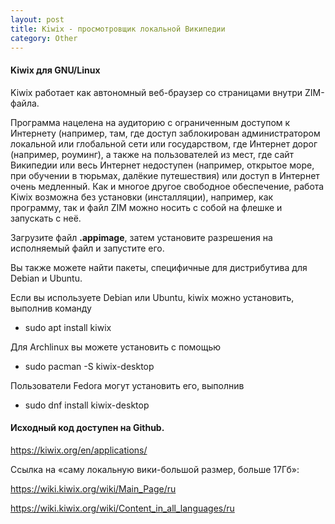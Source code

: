 ```yaml
---
layout: post
title: Kiwix - просмотровщик локальной Википедии
category: Other
---
```


#### Kiwix для GNU/Linux

Kiwix работает как автономный веб-браузер со страницами внутри ZIM-файла.

Программа нацелена на аудиторию с ограниченным доступом к Интернету (например, там, где доступ заблокирован администратором локальной или глобальной сети или государством, где Интернет дорог (например, роуминг), а также на пользователей из мест, где сайт Википедии или весь Интернет недоступен (например, открытое море, при обучении в тюрьмах, далёкие путешествия) или доступ в Интернет очень медленный. Как и многое другое свободное обеспечение, работа Kiwix возможна без установки (инсталляции), например, как программу, так и файл ZIM можно носить с собой на флешке и запускать с неё. 

Загрузите файл **.appimage**, затем установите разрешения на исполняемый файл и запустите его.

Вы также можете найти пакеты, специфичные для дистрибутива для Debian и Ubuntu.

Если вы используете Debian или Ubuntu, kiwix можно установить, выполнив команду

- sudo apt install kiwix

Для Archlinux вы можете установить с помощью

- sudo pacman -S kiwix-desktop

Пользователи Fedora могут установить его, выполнив

- sudo dnf install kiwix-desktop

#### Исходный код доступен на Github.

https://kiwix.org/en/applications/

Ссылка на «саму локальную вики-большой размер, больше 17Гб»:

https://wiki.kiwix.org/wiki/Main_Page/ru

https://wiki.kiwix.org/wiki/Content_in_all_languages/ru